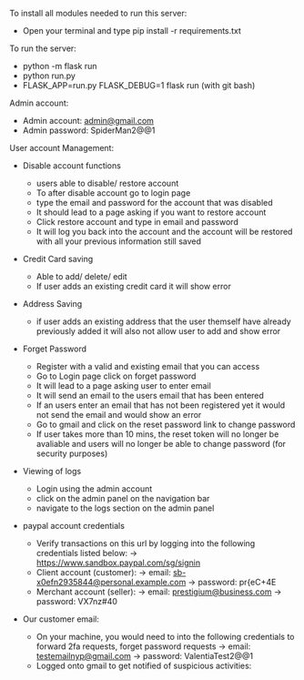 To install all modules needed to run this server: 
- Open your terminal and type pip install -r requirements.txt

To run the server:
- python -m flask run 
- python run.py 
- FLASK_APP=run.py FLASK_DEBUG=1 flask run (with git bash)

Admin account:
- Admin account: admin@gmail.com
- Admin password: SpiderMan2@@1

User account Management:
- Disable account functions
    - users able to disable/ restore account
    - To after disable account go to login page
    - type the email and password for the account that was disabled
    - It should lead to a page asking if you want to restore account
    - Click restore account and type in email and password
    - It will log you back into the account and the account will be restored with all your previous information still saved

- Credit Card saving
    - Able to add/ delete/ edit 
    - If user adds an existing credit card it will show error

- Address Saving
    - if user adds an existing address that the user themself have already previously added it will also not allow user to add and show error
    
- Forget Password
    - Register with a valid and existing email that you can access
    - Go to Login page click on forget password
    - It will lead to a page asking user to enter email
    - It will send an email to the users email that has been entered
    - If an users enter an email that has not been registered yet it would not send the email and would show an error
    - Go to gmail and click on the reset password link to change password
    - If user takes more than 10 mins, the reset token will no longer be avaliable and users will no longer be able to change password (for security purposes)

- Viewing of logs
    - Login using the admin account 
    - click on the admin panel on the navigation bar 
    - navigate to the logs section on the admin panel 

- paypal account credentials 
    - Verify transactions on this url by logging into the following credentials listed below: 
        -> https://www.sandbox.paypal.com/sg/signin
    - Client account (customer):
        -> email: sb-x0efn2935844@personal.example.com
        -> password: pr{eC+4E
    - Merchant account (seller):
        -> email: prestigium@business.com
        -> password: VX7nz#40

- Our customer email:
    - On your machine, you would need to into the following credentials to forward 2fa requests, forget password requests
    -> email: testemailnyp@gmail.com
    -> password: ValentiaTest2@@1
    - Logged onto gmail to get notified of suspicious activities:









